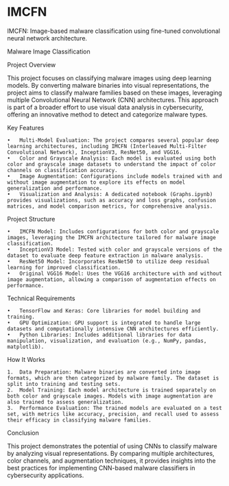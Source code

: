 # IMCFN
IMCFN: Image-based malware classification using fine-tuned convolutional neural network architecture.


Malware Image Classification

Project Overview

This project focuses on classifying malware images using deep learning models. By converting malware binaries into visual representations, the project aims to classify malware families based on these images, leveraging multiple Convolutional Neural Network (CNN) architectures. This approach is part of a broader effort to use visual data analysis in cybersecurity, offering an innovative method to detect and categorize malware types.

Key Features

	•	Multi-Model Evaluation: The project compares several popular deep learning architectures, including IMCFN (Interleaved Multi-Filter Convolutional Network), InceptionV3, ResNet50, and VGG16.
	•	Color and Grayscale Analysis: Each model is evaluated using both color and grayscale image datasets to understand the impact of color channels on classification accuracy.
	•	Image Augmentation: Configurations include models trained with and without image augmentation to explore its effects on model generalization and performance.
	•	Visualization and Analysis: A dedicated notebook (Graphs.ipynb) provides visualizations, such as accuracy and loss graphs, confusion matrices, and model comparison metrics, for comprehensive analysis.

Project Structure

	•	IMCFN Model: Includes configurations for both color and grayscale images, leveraging the IMCFN architecture tailored for malware image classification.
	•	InceptionV3 Model: Tested with color and grayscale versions of the dataset to evaluate deep feature extraction in malware analysis.
	•	ResNet50 Model: Incorporates ResNet50 to utilize deep residual learning for improved classification.
	•	Original VGG16 Model: Uses the VGG16 architecture with and without image augmentation, allowing a comparison of augmentation effects on performance.

Technical Requirements

	•	TensorFlow and Keras: Core libraries for model building and training.
	•	GPU Optimization: GPU support is integrated to handle large datasets and computationally intensive CNN architectures efficiently.
	•	Python Libraries: Includes additional libraries for data manipulation, visualization, and evaluation (e.g., NumPy, pandas, matplotlib).

How It Works

	1.	Data Preparation: Malware binaries are converted into image formats, which are then categorized by malware family. The dataset is split into training and testing sets.
	2.	Model Training: Each model architecture is trained separately on both color and grayscale images. Models with image augmentation are also trained to assess generalization.
	3.	Performance Evaluation: The trained models are evaluated on a test set, with metrics like accuracy, precision, and recall used to assess their efficacy in classifying malware families.


Conclusion

This project demonstrates the potential of using CNNs to classify malware by analyzing visual representations. By comparing multiple architectures, color channels, and augmentation techniques, it provides insights into the best practices for implementing CNN-based malware classifiers in cybersecurity applications.

